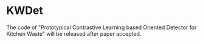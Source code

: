 # KWDet
  The code of "Prototypical Contrastive Learning based Oriented Detector for Kitchen Waste" will be released after paper accepted.
